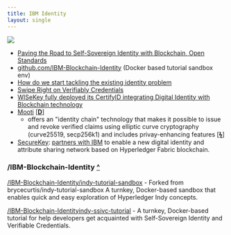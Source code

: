 ```yaml
---
title: IBM Identity
layout: single
---
```



![](https://i.imgur.com/CvZI7R1.png)

* [Paving the Road to Self-Sovereign Identity with Blockchain, Open Standards](https://www.ibm.com/blogs/think/2017/10/self-sovereign-id-blockchain/)
* [github.com/IBM-Blockchain-Identity](https://github.com/IBM-Blockchain-Identity) (Docker based tutorial sandbox env)
* [How do we start tackling the existing identity problem](https://www.ibm.com/blogs/blockchain/2018/06/how-do-we-start-tackling-the-existing-identity-problem/)
* [Swipe Right on Verifiably Credentials](https://developer.ibm.com/code/2018/05/22/swipe-right-on-verifiable-credentials/)
* [WISeKey fully deployed its CertifyID integrating Digital Identity with Blockchain technology](https://globenewswire.com/news-release/2018/07/11/1535718/0/en/WISeKey-fully-deployed-its-CertifyID-integrating-Digital-Identity-with-Blockchain-technology.html)
* [Mooti](https://mooti.co/) [[**D**](https://docs.mooti.co/)]
   * offers an "identity chain" technology that makes it possible to issue and revoke verified claims using elliptic curve cryptography (curve25519, secp256k1) and includes privay-enhancing features [[**ϟ**](https://www.cio.com/article/3147358/it-industry/ibm-building-blockchain-ecosystem.html)]
* [SecureKey](http://securekey.com/): [partners with IBM](http://www-03.ibm.com/press/us/en/pressrelease/51841.wss) to enable a new digital identity and attribute sharing network based on Hyperledger Fabric blockchain.


### /IBM-Blockchain-Identity [**^**](#contents)

<a href="https://github.com/IBM-Blockchain-Identity/indy-tutorial-sandbox" target="_blank">/IBM-Blockchain-Identity/indy-tutorial-sandbox</a> - Forked from brycecurtis/indy-tutorial-sandbox
A turnkey, Docker-based sandbox that enables quick and easy exploration of Hyperledger Indy concepts.

<a href="https://github.com/IBM-Blockchain-Identity/indy-ssivc-tutorial" target="_blank">/IBM-Blockchain-Identityindy-ssivc-tutorial</a> - A turnkey, Docker-based tutorial for help developers get acquainted with Self-Sovereign Identity and Verifiable Credentials.
